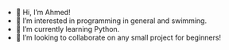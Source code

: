 - 👋 Hi, I’m Ahmed!
- 👀 I’m interested in programming in general and swimming.
- 🌱 I’m currently learning Python.
- 💞️ I’m looking to collaborate on any small project for beginners!

<!---
bellamys/bellamys is a ✨ special ✨ repository because its `README.md` (this file) appears on your GitHub profile.
You can click the Preview link to take a look at your changes.
--->
